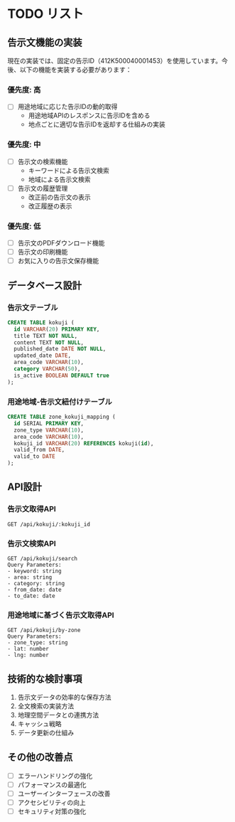 # TODO リスト

## 告示文機能の実装

現在の実装では、固定の告示ID（412K500040001453）を使用しています。今後、以下の機能を実装する必要があります：

### 優先度: 高
- [ ] 用途地域に応じた告示IDの動的取得
  - 用途地域APIのレスポンスに告示IDを含める
  - 地点ごとに適切な告示IDを返却する仕組みの実装

### 優先度: 中
- [ ] 告示文の検索機能
  - キーワードによる告示文検索
  - 地域による告示文検索
- [ ] 告示文の履歴管理
  - 改正前の告示文の表示
  - 改正履歴の表示

### 優先度: 低
- [ ] 告示文のPDFダウンロード機能
- [ ] 告示文の印刷機能
- [ ] お気に入りの告示文保存機能

## データベース設計

### 告示文テーブル
```sql
CREATE TABLE kokuji (
  id VARCHAR(20) PRIMARY KEY,
  title TEXT NOT NULL,
  content TEXT NOT NULL,
  published_date DATE NOT NULL,
  updated_date DATE,
  area_code VARCHAR(10),
  category VARCHAR(50),
  is_active BOOLEAN DEFAULT true
);
```

### 用途地域-告示文紐付けテーブル
```sql
CREATE TABLE zone_kokuji_mapping (
  id SERIAL PRIMARY KEY,
  zone_type VARCHAR(10),
  area_code VARCHAR(10),
  kokuji_id VARCHAR(20) REFERENCES kokuji(id),
  valid_from DATE,
  valid_to DATE
);
```

## API設計

### 告示文取得API
```
GET /api/kokuji/:kokuji_id
```

### 告示文検索API
```
GET /api/kokuji/search
Query Parameters:
- keyword: string
- area: string
- category: string
- from_date: date
- to_date: date
```

### 用途地域に基づく告示文取得API
```
GET /api/kokuji/by-zone
Query Parameters:
- zone_type: string
- lat: number
- lng: number
```

## 技術的な検討事項
1. 告示文データの効率的な保存方法
2. 全文検索の実装方法
3. 地理空間データとの連携方法
4. キャッシュ戦略
5. データ更新の仕組み

## その他の改善点
- [ ] エラーハンドリングの強化
- [ ] パフォーマンスの最適化
- [ ] ユーザーインターフェースの改善
- [ ] アクセシビリティの向上
- [ ] セキュリティ対策の強化 
